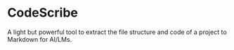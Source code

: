 # CodeScribe
A light but powerful tool to extract the file structure and code of a project to Markdown for AI/LMs.
